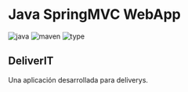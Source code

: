# Java SpringMVC WebApp
![java](https://img.shields.io/badge/java-v1.8-brightgreen) ![maven](https://img.shields.io/badge/maven-v4.3.8-brightgreen) ![type](https://img.shields.io/badge/type-webapp-blue)

## DeliverIT

Una aplicación desarrollada para deliverys.
